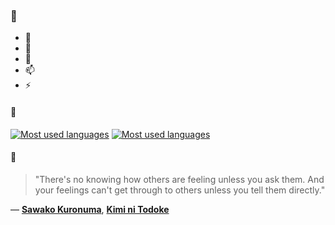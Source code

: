 ### 👋

- 🔭
- 🌱
- 💬
- 📫
- ⚡

#### 🧏

[![Most used languages](https://github-readme-stats-aynah.vercel.app/api/top-langs/?username=aynh&theme=solarized-dark&langs_count=6&layout=compact&hide_title=true)](https://github.com/anuraghazra/github-readme-stats#gh-dark-mode-only)
[![Most used languages](https://github-readme-stats-aynah.vercel.app/api/top-langs/?username=aynh&theme=solarized-light&langs_count=6&layout=compact&hide_title=true)](https://github.com/anuraghazra/github-readme-stats#gh-light-mode-only)

#### 💬

> "There's no knowing how others are feeling unless you ask them. And your feelings can't get through to others unless you tell them directly."

&mdash; [**Sawako Kuronuma**](https://myanimelist.net/character.php?q=Sawako%20Kuronuma&cat=character), [**Kimi ni Todoke**](https://myanimelist.net/search/all?q=Kimi%20ni%20Todoke&cat=all)
